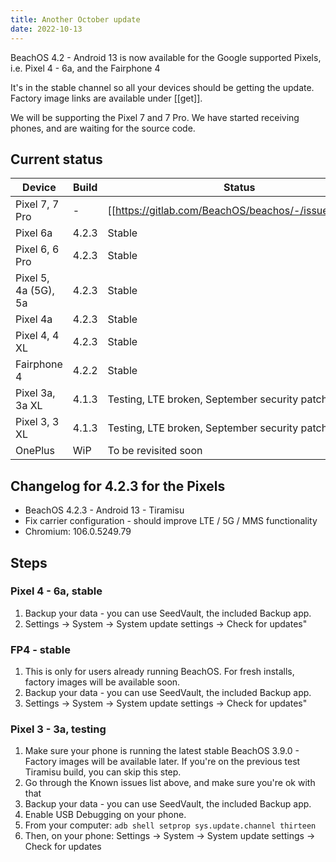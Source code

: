 ```yaml
---
title: Another October update
date: 2022-10-13
---
```


BeachOS 4.2 - Android 13 is now available for the Google supported Pixels, i.e. Pixel 4 - 6a, and the Fairphone 4

It's in the stable channel so all your devices should be getting the update. Factory image links are available under [[get]].

We will be supporting the Pixel 7 and 7 Pro. We have started receiving phones, and are waiting for the source code.

## Current status

| Device | Build | Status |
| -------| ----- | ------ |
| Pixel 7, 7 Pro | - | [[https://gitlab.com/BeachOS/beachos/-/issues/1079]] |
| Pixel 6a | 4.2.3 | Stable |
| Pixel 6, 6 Pro | 4.2.3 | Stable |
| Pixel 5, 4a (5G), 5a | 4.2.3 | Stable |
| Pixel 4a | 4.2.3 | Stable |
| Pixel 4, 4 XL | 4.2.3 | Stable |
| Fairphone 4 | 4.2.2 | Stable |
| Pixel 3a, 3a XL | 4.1.3 | Testing, LTE broken, September security patch |
| Pixel 3, 3 XL | 4.1.3 | Testing, LTE broken, September security patch |
| OnePlus | WiP | To be revisited soon |

## Changelog for 4.2.3 for the Pixels
* BeachOS 4.2.3 - Android 13 - Tiramisu
* Fix carrier configuration - should improve LTE / 5G / MMS functionality
* Chromium: 106.0.5249.79

## Steps

### Pixel 4 - 6a, stable
1. Backup your data - you can use SeedVault, the included Backup app.
2. Settings -> System -> System update settings -> Check for updates"

### FP4 - stable
1. This is only for users already running BeachOS. For fresh installs, factory images will be available soon.
2. Backup your data - you can use SeedVault, the included Backup app.
3. Settings -> System -> System update settings -> Check for updates"

### Pixel 3 - 3a, testing
1. Make sure your phone is running the latest stable BeachOS 3.9.0 - Factory images will be available later. If you're on the previous test Tiramisu build, you can skip this step.
2. Go through the Known issues list above, and make sure you're ok with that
3. Backup your data - you can use SeedVault, the included Backup app.
4. Enable USB Debugging on your phone.
5. From your computer: `adb shell setprop sys.update.channel thirteen`
6. Then, on your phone: Settings -> System -> System update settings -> Check for updates

